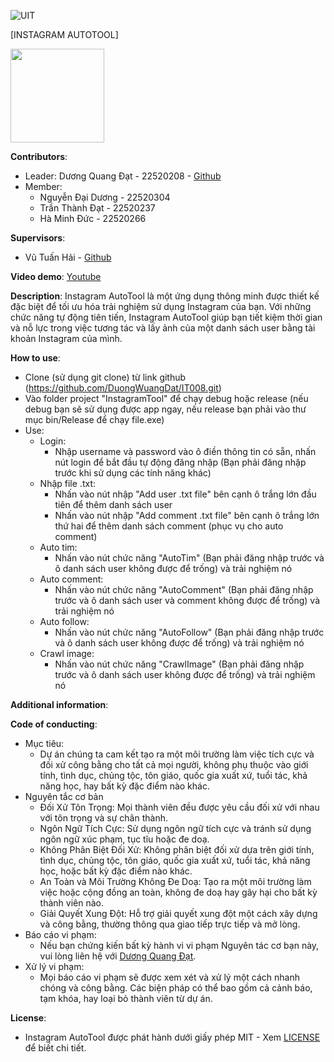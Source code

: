 ![UIT](https://img.shields.io/badge/from-UIT%20VNUHCM-blue?style=for-the-badge&link=https%3A%2F%2Fwww.uit.edu.vn%2F)

[INSTAGRAM AUTOTOOL]

<img src="https://github.com/DuongWuangDat/IT008/assets/118280757/71703b4f-d6aa-469a-9890-2112fc8abe8d" width="150" height="150">


**Contributors**:

- Leader: Dương Quang Đạt - 22520208 - [Github](https://github.com/DuongWuangDat)
- Member:
  - Nguyễn Đại Dương - 22520304  
  - Trần Thành Đạt - 22520237
  - Hà Minh Đức - 22520266  

**Supervisors**:

- Vũ Tuấn Hải - [Github](https://github.com/vutuanhai237)

**Video demo**: [Youtube](https://youtu.be/TdPPdIfNPzs)

**Description**: Instagram AutoTool là một ứng dụng thông minh được thiết kế đặc biệt để tối ưu hóa trải nghiệm sử dụng Instagram của bạn. Với những chức năng tự động tiên tiến, Instagram AutoTool giúp bạn tiết kiệm thời gian và nỗ lực trong việc tương tác và lấy ảnh của một danh sách user bằng tài khoản Instagram của mình.

**How to use**:

- Clone (sử dụng git clone) từ link github (https://github.com/DuongWuangDat/IT008.git)
- Vào folder project "InstagramTool" để chạy debug hoặc release (nếu debug bạn sẽ sử dụng được app ngay, nếu release bạn phải vào thư mục bin/Release để chạy file.exe)
- Use:
  - Login:
    - Nhập username và password vào ô điền thông tin có sẵn, nhấn nút login để bắt đầu tự động đăng nhập (Bạn phải đăng nhập trước khi sử dụng các tính năng khác)
  - Nhập file .txt:
    - Nhấn vào nút nhập "Add user .txt file" bên cạnh ô trắng lớn đầu tiên để thêm danh sách user
    - Nhấn vào nút nhập "Add comment .txt file" bên cạnh ô trắng lớn thứ hai để thêm danh sách comment (phục vụ cho auto comment)
  - Auto tim:
    - Nhấn vào nút chức năng "AutoTim" (Bạn phải đăng nhập trước và ô danh sách user không được để trống) và trải nghiệm nó
  - Auto comment:
    - Nhấn vào nút chức năng "AutoComment" (Bạn phải đăng nhập trước và ô danh sách user và comment không được để trống) và trải nghiệm nó
  - Auto follow:
    - Nhấn vào nút chức năng "AutoFollow" (Bạn phải đăng nhập trước và ô danh sách user không được để trống) và trải nghiệm nó
  - Crawl image:
    - Nhấn vào nút chức năng "CrawlImage" (Bạn phải đăng nhập trước và ô danh sách user không được để trống) và trải nghiệm nó

**Additional information**: 

**Code of conducting**: 

- Mục tiêu:
  - Dự án chúng ta cam kết tạo ra một môi trường làm việc tích cực và đối xử công bằng cho tất cả mọi người, không phụ thuộc vào giới tính, tình dục, chủng tộc, tôn giáo, quốc gia xuất xứ, tuổi tác, khả năng học, hay bất kỳ đặc điểm nào khác.
- Nguyên tắc cơ bản
  - Đối Xử Tôn Trọng: Mọi thành viên đều được yêu cầu đối xử với nhau với tôn trọng và sự chân thành.
  - Ngôn Ngữ Tích Cực: Sử dụng ngôn ngữ tích cực và tránh sử dụng ngôn ngữ xúc phạm, tục tĩu hoặc đe doạ.
  - Không Phân Biệt Đối Xử: Không phân biệt đối xử dựa trên giới tính, tình dục, chủng tộc, tôn giáo, quốc gia xuất xứ, tuổi tác, khả năng học, hoặc bất kỳ đặc điểm nào khác.
  - An Toàn và Môi Trường Không Đe Doạ: Tạo ra một môi trường làm việc hoặc cộng đồng an toàn, không đe doạ hay gây hại cho bất kỳ thành viên nào.
  - Giải Quyết Xung Đột: Hỗ trợ giải quyết xung đột một cách xây dựng và công bằng, thường thông qua giao tiếp trực tiếp và mở lòng.
- Báo cáo vi phạm:
  - Nếu bạn chứng kiến bất kỳ hành vi vi phạm Nguyên tác cơ bạn này, vui lòng liên hệ với [Dương Quang Đạt](https://www.facebook.com/wangdat04).
- Xử lý vi phạm:
  - Mọi báo cáo vi phạm sẽ được xem xét và xử lý một cách nhanh chóng và công bằng. Các biện pháp có thể bao gồm cả cảnh báo, tạm khóa, hay loại bỏ thành viên từ dự án.

**License**: 

- Instagram AutoTool được phát hành dưới giấy phép MIT - Xem [LICENSE](LICENSE) để biết chi tiết.
